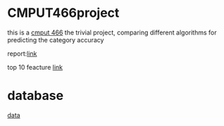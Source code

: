 # CMPUT466project

this is a [cmput 466](https://apps.ualberta.ca/catalogue/archive/course/cmput/466/1820)   the trivial project, comparing different algorithms for predicting the category accuracy

report:[link](https://github.com/markmak233/CMPUT466project/blob/main/ProjectRport.pdf)

top 10 feacture [link](https://github.com/markmak233/CMPUT466project/blob/main/ProgrammeOutput-report.txt)

# database

[data](https://archive.ics.uci.edu/ml/datasets/Adult)
